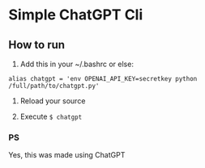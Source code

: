 # Simple ChatGPT Cli

## How to run

1. Add this in your ~/.bashrc or else:

`alias chatgpt = 'env OPENAI_API_KEY=secretkey python /full/path/to/chatgpt.py'`

1. Reload your source

2. Execute `$ chatgpt`

### PS

Yes, this was made using ChatGPT
